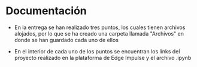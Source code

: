 # Documentación

* En la entrega se han realizado tres puntos, los cuales tienen archivos alojados, por lo que se ha creado una carpeta llamada "Archivos" en donde se han guardado cada uno de ellos

* En el interior de cada uno de los puntos se encuentran los links del proyecto realizado en la plataforma de Edge Impulse y el archivo .ipynb
